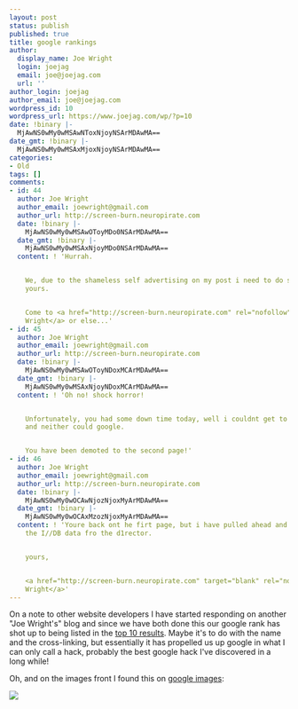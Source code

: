 ```yaml
---
layout: post
status: publish
published: true
title: google rankings
author:
  display_name: Joe Wright
  login: joejag
  email: joe@joejag.com
  url: ''
author_login: joejag
author_email: joe@joejag.com
wordpress_id: 10
wordpress_url: https://www.joejag.com/wp/?p=10
date: !binary |-
  MjAwNS0wMy0wMSAwNToxNjoyNSArMDAwMA==
date_gmt: !binary |-
  MjAwNS0wMy0wMSAxMjoxNjoyNSArMDAwMA==
categories:
- Old
tags: []
comments:
- id: 44
  author: Joe Wright
  author_email: joewright@gmail.com
  author_url: http://screen-burn.neuropirate.com
  date: !binary |-
    MjAwNS0wMy0wMSAwOToyMDo0NSArMDAwMA==
  date_gmt: !binary |-
    MjAwNS0wMy0wMSAxNjoyMDo0NSArMDAwMA==
  content: ! 'Hurrah.


    We, due to the shameless self advertising on my post i need to do something on
    yours.


    Come to <a href="http://screen-burn.neuropirate.com" rel="nofollow">Joe
    Wright</a> or else...'
- id: 45
  author: Joe Wright
  author_email: joewright@gmail.com
  author_url: http://screen-burn.neuropirate.com
  date: !binary |-
    MjAwNS0wMy0wMSAwOToyNDoxMCArMDAwMA==
  date_gmt: !binary |-
    MjAwNS0wMy0wMSAxNjoyNDoxMCArMDAwMA==
  content: ! 'Oh no! shock horror!


    Unfortunately, you had some down time today, well i couldnt get to your site,
    and neither could google.


    You have been demoted to the second page!'
- id: 46
  author: Joe Wright
  author_email: joewright@gmail.com
  author_url: http://screen-burn.neuropirate.com
  date: !binary |-
    MjAwNS0wMy0wOCAwNjozNjoxMyArMDAwMA==
  date_gmt: !binary |-
    MjAwNS0wMy0wOCAxMzozNjoxMyArMDAwMA==
  content: ! 'Youre back ont he firt page, but i have pulled ahead and am now above
    the I//DB data fro the d1rector.


    yours,


    <a href="http://screen-burn.neuropirate.com" target="blank" rel="nofollow">Joe
    Wright</a>'
---
```

<p>On a note to other website developers I have started responding on another "Joe Wright's" blog and since we have both done this our google rank has shot up to being listed in the <a href="http://www.google.co.uk/search?q=joe+wright">top 10 results</a>.  Maybe it's to do with the name and the cross-linking, but essentially it has propelled us up google in what I can only call a hack, probably the best google hack I've discovered in a long while!</p>
<p>Oh, and on the images front I found this on <a href="http://images.google.co.uk/images?q=joe%20wright">google images</a>:</p>
<p>
<img src="http://www.gtitraining.org/images/law_enforcement_instructors/Joe_Wright.jpg"></p></p>
